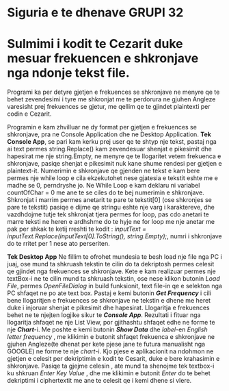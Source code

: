 # Siguria e te dhenave GRUPI 32
# Sulmimi i kodit te Cezarit duke mesuar frekuencen e shkronjave nga ndonje tekst file.
Programi ka per detyre gjetjen e frekuences se shkronjave ne menyre qe te behet zevendesimi i tyre me shkronjat me te perdorura ne gjuhen Angleze varesisht prej frekuences se gjetur, me qellim qe te gjindet plaintexti per codin e Cezarit.

Programin e kam zhvilluar ne dy format per gjetjen e frekuences se shkronjave, pra ne Console Application dhe ne Desktop Application.
**Tek Console App**, se pari kam kerku prej user qe te shtyp nje tekst, pastaj nga ai text permes string.Replace() kam zevendesuar shenjat e pikesimit dhe hapesirat me nje string.Empty,  ne menyre qe te llogaritet vetem frekuenca e shkronjave, pasiqe shenjat e pikesimit nuk kane shume rendesi per gjetjen e plaintext-it.
Numerimin e shkronjave qe gjenden ne tekst e kam bere permes nje while loop e cila ekzekutohet nese gjatesia e tekstit eshte me e madhe se 0, perndryshe jo.
Ne While Loop e kam deklaru ni variabel countOfChar = 0 me ane te se ciles do te bej numerimin e shkronjave. Shkronjat i marrim permes anetarit te pare te tekstit[0] (ose shkronjes se pare te tekstit) pasiqe e  dijme qe stringu eshte nje varg i karaktereve, dhe vazdhdojme tutje tek shkronjat tjera permes for loop, pas cdo anetari te marre teksti ne
heren e ardhshme do te hyje ne for loop me nje anetar me pak per shkak te ketij rreshti te kodit : _inputText = inputText.Replace(inputText[0].ToString(), string.Empty);_,
numri i shkronjave do te rritet per 1 nese ato perseriten.

**Tek Desktop App**
Ne fillim te ofrohet mundesia te besh load nje file nga PC i juaj, ose mund ta shkruash tekstin te cilin do ta dekriptosh permes celesit qe gjindet nga frekuences se shkronjave. Kete e kam realizuar permes nje textBox-i ne te cilin mund ta shkruash tekstin, ose nese klikon butonin _Load File_, permes _OpenFileDialog_ in build funksionit, text file-in qe e selekton nga PC shfaqet ne po ate text box. Pastaj e kemi butonin _**Get Frequency**_ i cili bene llogaritjen e frekuences se shkronjave ne tekstin e dhene me heret duke i injoruar shenjat e pikesimit dhe hapesirat. Llogaritja e frekuences behet ne te njejten logjike sikur te _**Console App**_. Rezultati i fituar nga llogaritja shfaqet ne nje List View, por gjithashtu shfaqet edhe ne forme te nje _**Chart**_-i. Me poshte e kemi butonin _**Show Data**_ dhe _label_-en _English letter frequency_ , me klikimin e butonit shfaqet frekuenca e shkronjave ne gjuhen Angleze(te dhenat per kete pjese jane te futura manualisht nga GOOGLE) ne forme te nje _chart_-i. Kjo pjese e aplikacionit na ndohmon ne gjetjen e celesit per dekriptimin e kodit te Cesarit, duke e bere krahasimin e shkronjave. Pasiqe ta gjejme celesin , ate mund ta shenojme tek textbox-i ku shkruan _Enter Key Value_ , dhe me klikimin e butonit _Enter_ do te behet dekriptimi i ciphertextit me ane te celesit qe i kemi dhene si vlere.

